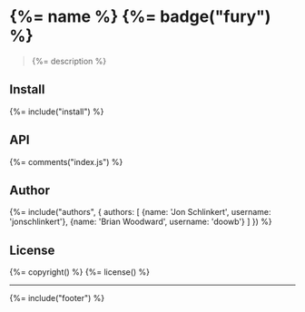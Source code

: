 # {%= name %} {%= badge("fury") %}

> {%= description %}

## Install
{%= include("install") %}

## API

{%= comments("index.js") %}

## Author
{%= include("authors", {
  authors: [
    {name: 'Jon Schlinkert', username: 'jonschlinkert'},
    {name: 'Brian Woodward', username: 'doowb'}
  ]
}) %}

## License
{%= copyright() %}
{%= license() %}

***

{%= include("footer") %}


[load-helpers]: https://github.com/assemble/load-helpers

